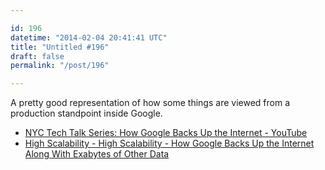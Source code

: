 ```yaml
---

id: 196
datetime: "2014-02-04 20:41:41 UTC"
title: "Untitled #196"
draft: false
permalink: "/post/196"

---
```


A pretty good representation of how some things are viewed from a production standpoint inside Google. 

 
 * [NYC Tech Talk Series: How Google Backs Up the Internet - YouTube](http://www.youtube.com/watch?v=eNliOm9NtCM)
 * [High Scalability - High Scalability - How Google Backs Up the Internet Along With Exabytes of Other Data](http://highscalability.com/blog/2014/2/3/how-google-backs-up-the-internet-along-with-exabytes-of-othe.html)



